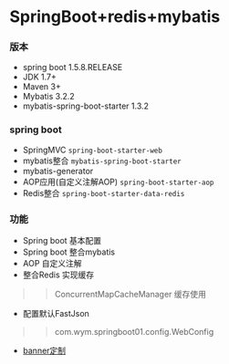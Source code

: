 # SpringBoot+redis+mybatis

### 版本
  + spring boot 1.5.8.RELEASE
  + JDK 1.7+
  + Maven 3+
  + Mybatis 3.2.2
  + mybatis-spring-boot-starter  1.3.2

### spring boot 
   + SpringMVC  		`spring-boot-starter-web` 
   + mybatis整合  			`mybatis-spring-boot-starter` 
   + mybatis-generator
   + AOP应用(自定义注解AOP)   `spring-boot-starter-aop` 
   + Redis整合     			 `spring-boot-starter-data-redis` 
     
   
   
### 功能
- Spring boot 基本配置
- Spring boot 整合mybatis
- AOP 自定义注解
- 整合Redis 实现缓存
>> ConcurrentMapCacheManager 缓存使用
- 配置默认FastJson
>> com.wym.springboot01.config.WebConfig
- [banner定制]("http://patorjk.com/software/taag") 

 
